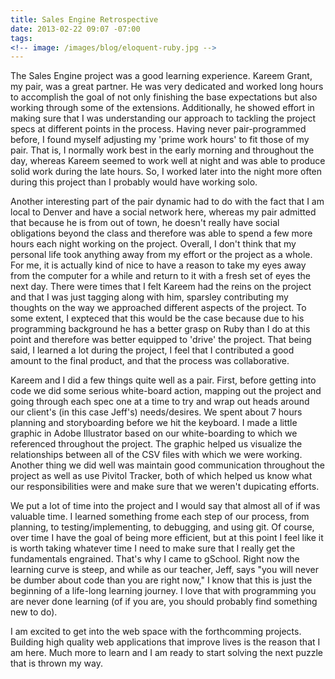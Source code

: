```yaml
---
title: Sales Engine Retrospective
date: 2013-02-22 09:07 -07:00
tags:
<!-- image: /images/blog/eloquent-ruby.jpg -->
---
```


The Sales Engine project was a good learning experience.  Kareem Grant, my pair, was a great partner.  He was very dedicated and worked long hours to accomplish the goal of not only finishing the base expectations but also working through some of the extensions.  Additionally, he showed effort in making sure that I was understanding our approach to tackling the project specs at different points in the process.  Having never pair-programmed before, I found myself adjusting my 'prime work hours' to fit those of my pair.  That is, I normally work best in the early morning and throughout the day, whereas Kareem seemed to work well at night and was able to produce solid work during the late hours.  So, I worked later into the night more often during this project than I probably would have working solo.

Another interesting part of the pair dynamic had to do with the fact that I am local to Denver and have a social network here, whereas my pair admitted that because he is from out of town, he doesn't really have social obligations beyond the class and therefore was able to spend a few more hours each night working on the project.  Overall, I don't think that my personal life took anything away from my effort or the project as a whole.  For me, it is actually kind of nice to have a reason to take my eyes away from the computer for a while and return to it with a fresh set of eyes the next day.  There were times that I felt Kareem had the reins on the project and that I was just tagging along with him, sparsley contributing my thoughts on the way we approached different aspects of the project.  To some extent, I expteced that this would be the case because due to his programming background he has a better grasp on Ruby than I do at this point and therefore was better equipped to 'drive' the project.  That being said, I learned a lot during the project, I feel that I contributed a good amount to the final product, and that the process was collaborative.

Kareem and I did a few things quite well as a pair.  First, before getting into code we did some serious white-board action, mapping out the project and going through each spec one at a time to try and wrap out heads around our client's (in this case Jeff's) needs/desires.  We spent about 7 hours planning and storyboarding before we hit the keyboard.  I made a little graphic in Adobe Illustrator based on our white-boarding to which we referenced throughout the project.  The graphic helped us visualize the relationships between all of the CSV files with which we were working.  Another thing we did well was maintain good communication throughout the project as well as use Pivitol Tracker, both of which helped us know what our responsibilities were and make sure that we weren't dupicating efforts.

We put a lot of time into the project and I would say that almost all of if was valuable time.  I learned something frome each step of our process, from planning, to testing/implementing, to debugging, and using git.  Of course, over time I have the goal of being more efficient, but at this point I feel like it is worth taking whatever time I need to make sure that I really get the fundamentals engrained.  That's why I came to gSchool.  Right now the learning curve is steep, and while as our teacher, Jeff, says "you will never be dumber about code than you are right now," I know that this is just the beginning of a life-long learning journey.  I love that with programming you are never done learning (of if you are, you should probably find something new to do).

I am excited to get into the web space with the forthcomming projects.  Building high quality web applications that improve lives is the reason that I am here.  Much more to learn and I am ready to start solving the next puzzle that is thrown my way.

